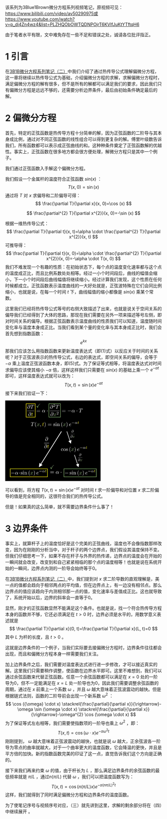 该系列为3Blue1Brown微分方程系列视频笔记，原视频可见：https://www.bilibili.com/video/av50290975或https://www.youtube.com/watch?v=p_di4Zn4wz4&list=PLZHQObOWTQDNPOjrT6KVlfJuKtYTftqH6

由于笔者水平有限，文中难免存在一些不足和错误之处，诚请各位批评指正。

# 1 引言

在[3B1B微分方程系列笔记（二）](https://www.cnblogs.com/HongxiWong/p/12450813.html)中我们介绍了通过热传导公式理解偏微分方程，这一章将继续以热传导公式为基础，介绍偏微分方程的求解，求解偏微分方程时，满足偏微分方程的解有很多，但不是所有的解都可以满足我们的要求，因此我们只有偏微分方程是远远不够的，还需要分析边界条件，最后由初始条件确定最后的解。

# 2 偏微分方程

首先，特定的正弦函数是热传导方程十分简单的解，因为正弦函数的二阶导与其本身成比例，通过对不同正弦函数的线性组合可以得到更复杂的解。傅里叶级数告诉我们，所有函数都可以表示成正弦曲线的和。这种种条件奠定了正弦函数解的优越性。事实上，正弦函数在很多地方都会很方便处理，解微分方程只是其中一个例子。

我们通过正弦函数入手解这个偏微分方程。

我们假设一个金属杆的温度符合正弦函数 $sin(x)$ ：
$$
T(x, 0)=\sin (x)
$$
通过将 $T$ 对 $x$ 求偏导和二阶偏导可得：
$$
\frac{\partial T}{\partial x}(x, 0)=\cos (x)
$$

$$
\frac{\partial^{2} T}{\partial x^{2}}(x, 0)=-\sin (x)
$$

根据一维热传导公式：
$$
\frac{\partial T}{\partial t}(x, t)=\alpha \cdot \frac{\partial^{2} T}{\partial x^{2}}(x, t)
$$
可推导得：
$$
\frac{\partial T}{\partial t}(x, 0)=\alpha \cdot \frac{\partial^{2} T}{\partial x^{2}}(x, 0)=-\alpha \cdot T(x, 0)
$$
我们不难发现一个有趣的性质：在初始状态下，每个点的温度变化速率都与这个点的温度成正比，而且比例系数处处相等。经过一小个时间段后，曲线的幅值会缩小，下一小个时间段后曲线幅值将继续缩小。经过计算我们发现，这个性质在任何时候都成立。正弦函数表示温度曲线的一大好处就是，正弦波特殊在它们会同比例缩小，也就是说，在每一个时间 $t$ 下，曲线幅值的缩小都像是 $sin(x)$ 乘某个常数。

这里我们已经将热传导公式等号的右侧大致描述了出来，也就是说关于空间关系的偏导我们已经得到了大体的思路，那现在我们需要在另外一项来描述等号左侧，即对时间关系的偏导。根据正弦函数表示温度曲线的性质我们可以知道，温度随时间变化率与温度本身成正比。当我们看到某个量的变化率与其本身成正比时，我们会首先想到指数函数：
$$
e^{kx}
$$
那我们应该怎么用指数函数来更新温度表达式（即(1)式）以反应关于时间的关系呢？对于正弦波表示的热传导公式，右边的表达式，即空间关系的偏导，会等于 $-\alpha$ 乘上温度正弦波函数本身，即(5)式。为了保证等式相等，将温度表达式对时间求偏导应该使其缩小 $-\alpha$ 倍，这样这样我们只需要在 $sin(x)$ 的基础上乘一个 $e^{-\alpha t}$ 即可，这样温度表达式就可以改为：
$$
T(x, t)=\sin (x) e^{-\alpha t}
$$
接下来我们验证一下：

<img src="3B1B微分方程系列笔记（三）.images/image-20200309214253123.png" alt="image-20200309214253123" style="zoom:30%;" />

可以看到，将方程 $T(x, t)=\sin (x) e^{-\alpha t}$ 对时间 $t$ 求一阶偏导和对位置 $x$ 求二阶偏导的值是完全相同的，这很符合我们的热传导公式。

但是！如果真的这么简单，就不需要边界条件什么事了！

# 3 边界条件

事实上，就算杆子上的温度恰好是这个完美的正弦曲线，温度也不会像指数那样改变，因为在刚刚的分析当中，对于杆子的两个边界点，我们假设其温度保持不变。但我们仔细思考一下，如果不存在杆子与外界的热传递，边界点的温度会在开始的一瞬间就会改变，改变到和自己紧紧相临的那个点的温度相等！也就是说在系统开始的一瞬间，边界点内测的一阶导会始终等于0。

在[3B1B微分方程系列笔记（二）](https://www.cnblogs.com/HongxiWong/p/12450813.html)中，我们提到对 $x$ 求二阶导数的直观理解是，美一点的值都会趋向于相邻两点的平均值，但在边界点上，有一边没有相邻点。那么边界点的值应该趋向于内测相邻那一点的值，变化速率与差值成正比。这也就导致了，系统开始以后，边界的斜率会一直等于0。

显然，刚才的正弦函数显然不能满足这个条件。也就是说，找一个符合热传导方程本身的函数并不够，它还必须满足在 $t>0$ 时，边界必须是水平的，用数学意义表述就是
$$
\frac{\partial T}{\partial x}(0, t)=\frac{\partial T}{\partial x}(L, t)=0
$$
其中 $L$ 为杆的长度，且 $t>0$ 。

这就是边界条件的一个例子，当我们实际要去接偏微分方程时，边界条件往往都会出现，而且和偏微分方程本身一样需要我们关注。

加上边界条件之后，我们需要对温度表达式进行进一步修改，才可以接近真实的解。这里我们只需要稍作调整，使函数在边界水平即可。这里不难想到，我们可以通过余弦函数来代替正弦函数。任意一个余弦函数都可以满足在 $x=0$ 处的一阶导为0，但不一定能满足在 $x=L$ 处一阶导也为0，因此我们需要调整余弦函数的周期，通过在 $x$ 前乘上一个系数 $\omega$ ，并且 $\omega$ 越大意味着正弦波震动的越快。但是根据链式法则，函数的二阶导前会出现一个新系数 $\omega^2$ ：
$$
\cos ({\omega} \cdot x) \stackrel{\frac{\partial}{\partial x}}{\rightarrow}-\omega \sin (\omega \cdot x) \stackrel{\frac{\partial}{\partial x}}{\rightarrow}-\omega^{2} \cos (\omega \cdot x)
$$
为了保证等式左右相等，我们需要使指数项的一阶导也乘上 $\omega^2$ ，即：
$$
T(x, t)=\cos (\omega \cdot x) e^{-\alpha \omega^2 t}
$$
刚刚提到， $\omega$ 越大意味着正弦波震动的越快，也就是说 $\omega$ 越大，正余弦波各一阶导为零点的曲率就越大，对于一个曲率更大的温度函数，它会降温的更快，并且是平方倍的加快。新的指数函数完美的印证了这一点，直觉告诉我们这个方向是正确的。

接下来我们再来约束 $\omega$ 的值，由于杆长为 $L$ ，那么满足边界条件的余弦函数的最低频率就是 $\pi /L$ ，通过$n(\pi / L)$ 代替 $\omega$ ，我们可以把温度函数写为：
$$
T(x, t)=\cos (n(\pi / L) x) e^{-\alpha(n \pi / L)^{2} t}
$$
这样，我们就得到了同时满足偏微分方程和边界条件的温度函数。

为了使笔记序号与视频序号对应，（三）就先讲到这里，求解的剩余部分将在（四）中继续展开 。